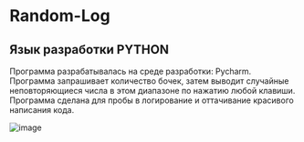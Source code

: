 # Random-Log

## Язык разработки PYTHON


Программа разрабатывалась на среде разработки: Pycharm. Программа запрашивает количество бочек, затем выводит случайные неповторяющиеся числа в этом диапазоне по нажатию любой клавиши. Программа сделана для пробы в логирование и оттачивание красивого написания кода. 


![image](https://user-images.githubusercontent.com/89925844/150843706-c72a33df-e78a-44ea-a13a-b834032e27c0.png)
